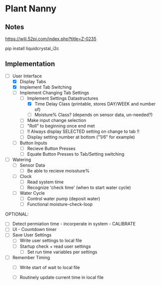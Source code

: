 # Plant Nanny

## Notes
https://wili.52pi.com/index.php?title=Z-0235

pip install liquidcrystal_i2c

## Implementation

- [ ] User Interface
	- [X] Display Tabs
	- [X] Implement Tab Switching
	- [ ] Implement Changing Tab Settings
		- [ ] Implement Settings Datastructures
			- [X] Time Delay Class (printable, stores DAY/WEEK and number of)
			- [ ] Moisture%  Class? (depends on sensor data, un-needed?)
		- [ ] Make input change selection
		- [ ] "Roll" to beginning once end met
		- [ ] !! Always display SELECTED setting on change to tab !!
		- [ ] Display setting number at bottom ("1/6" for example)

	- [ ] Button Inputs
		- [ ] Recieve Button Presses
		- [ ] Equate Button Presses to Tab/Setting switching

- [ ] Watering 
	- [ ] Sensor Data
		- [ ] Be able to recieve moissture%

	- [ ] Clock
		- [ ] Read system time
		- [ ] Recognize 'check time' (when to start water cycle)

	- [ ] Water Cycle
		- [ ] Control water pump (deposit water)
		- [ ] Functional moisture-check-loop

OPTIONAL:
- [ ] Detect permiation time - incorperate in system - CALIBRATE
- [ ] UI - Countdown timer
- [ ] Save User Settings
	- [ ] Write user settings to local file
	- [ ] Startup check + read user settings
		- [ ] Set run time variables per settings 

- [ ] Remember Timing
	- [ ] Write start of wait to local file
	- [ ] Routinely update current time in local file


